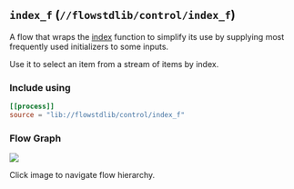 ## `index_f` (`//flowstdlib/control/index_f`)
A flow that wraps the [index](index/index.md) function to simplify its use by supplying most frequently
used initializers to some inputs. 
 
Use it to select an item from a stream of items by index.

### Include using
```toml
[[process]]
source = "lib://flowstdlib/control/index_f"
```

### Flow Graph
<a href="index_f.dot.svg" target="_blank"><img src="index_f.dot.svg"></a>

Click image to navigate flow hierarchy.